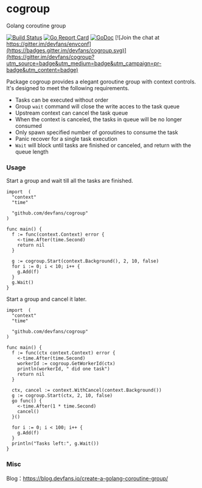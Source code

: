 # cogroup
Golang coroutine group

[![Build Status](https://travis-ci.org/devfans/cogroup.svg?branch=master)](https://travis-ci.org/devfans/cogroup)
[![Go Report Card](https://goreportcard.com/badge/github.com/devfans/cogroup)](https://goreportcard.com/report/github.com/devfans/cogroup)
[![GoDoc](https://godoc.org/github.com/devfans/cogroup?status.svg)](https://godoc.org/github.com/devfans/cogroup) [![Join the chat at https://gitter.im/devfans/envconf](https://badges.gitter.im/devfans/cogroup.svg)](https://gitter.im/devfans/cogroup?utm_source=badge&utm_medium=badge&utm_campaign=pr-badge&utm_content=badge)

Package cogroup provides a elegant goroutine group with context controls. It's designed to meet the following requirements.

- Tasks can be executed without order
- Group `wait` command will close the write acces to the task queue
- Upstream context can cancel the task queue
- When the context is canceled, the tasks in queue will be no longer consumed
- Only spawn specified number of goroutines to consume the task
- Panic recover for a single task execution
- `Wait` will block until tasks are finished or canceled, and return with the queue length

### Usage

Start a group and wait till all the tasks are finished.

```
import  (
  "context"
  "time"

  "github.com/devfans/cogroup"
)

func main() {
  f := func(context.Context) error {
    <-time.After(time.Second)
    return nil
  }

  g := cogroup.Start(context.Background(), 2, 10, false)
  for i := 0; i < 10; i++ {
    g.Add(f)
  }
  g.Wait()
}

```

Start a group and cancel it later.

```
import  (
  "context"
  "time"

  "github.com/devfans/cogroup"
)

func main() {
  f := func(ctx context.Context) error {
    <-time.After(time.Second)
    workerId := cogroup.GetWorkerId(ctx)
    println(workerId, " did one task")
    return nil
  }

  ctx, cancel := context.WithCancel(context.Background())
  g := cogroup.Start(ctx, 2, 10, false)
  go func() {
    <-time.After(1 * time.Second)
    cancel()
  }()

  for i := 0; i < 100; i++ {
    g.Add(f)
  }
  println("Tasks left:", g.Wait())
}

```


### Misc

Blog：https://blog.devfans.io/create-a-golang-coroutine-group/
